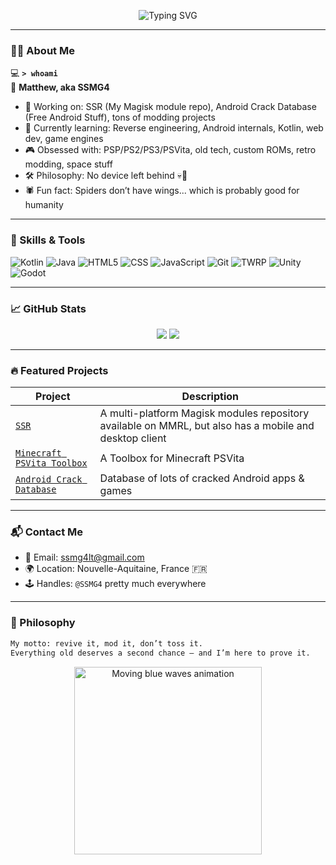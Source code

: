<!-- Typing Banner -->
<p align="center">
  <img src="https://readme-typing-svg.demolab.com?font=Fira+Code&weight=500&size=24&pause=1000&center=true&vCenter=true&width=435&lines=Yo+I'm+SSMG4!;Retro+console+enthusiast+%F0%9F%8E%AE;Tech+nerd+%F0%9F%9A%80;I+do+wild+stuff..." alt="Typing SVG" />
</p>

---

### 🧑‍🚀 About Me

💻 **`> whoami`**  
🧠 **Matthew, aka SSMG4**

* 🔭 Working on: SSR (My Magisk module repo), Android Crack Database (Free Android Stuff), tons of modding projects
* 🌱 Currently learning: Reverse engineering, Android internals, Kotlin, web dev, game engines
* 🎮 Obsessed with: PSP/PS2/PS3/PSVita, old tech, custom ROMs, retro modding, space stuff
* 🛠️ Philosophy: No device left behind 💀📱
* 🕷️ Fun fact: Spiders don’t have wings... which is probably good for humanity

---

### 🧠 Skills & Tools

![Kotlin](https://img.shields.io/badge/-Kotlin-7F52FF?logo=kotlin&logoColor=white&style=flat)
![Java](https://img.shields.io/badge/-Java-007396?logo=java&logoColor=white&style=flat)
![HTML5](https://img.shields.io/badge/-HTML5-E34F26?logo=html5&logoColor=white&style=flat)
![CSS](https://img.shields.io/badge/-CSS-000000?logo=css3&logoColor=white&style=flat)
![JavaScript](https://img.shields.io/badge/-JavaScript-000000?logo=javascript&logoColor=yellow&style=flat)
![Git](https://img.shields.io/badge/-Git-F05032?logo=git&logoColor=white&style=flat)
![TWRP](https://img.shields.io/badge/-TWRP-00A0E4?logo=android&logoColor=white&style=flat)
![Unity](https://img.shields.io/badge/-Unity-000000?logo=unity&logoColor=white&style=flat)
![Godot](https://img.shields.io/badge/-Godot-000000?logo=godot&logoColor=white&style=flat)

---

### 📈 GitHub Stats

<p align="center">
  <img src="https://github-readme-stats.vercel.app/api?username=SSMG4&show_icons=true&theme=radical&hide=prs" />
  <img src="https://github-readme-streak-stats.herokuapp.com/?user=SSMG4&theme=radical" />
</p>

---

### 🔥 Featured Projects

| Project                                                | Description                                                                           |
| ------------------------------------------------------ | ------------------------------------------------------------------------------------- |
| [`SSR`](https://github.com/SSMG4/SSR) | A multi-platform Magisk modules repository available on MMRL, but also has a mobile and desktop client |
| [`Minecraft PSVita Toolbox`](https://github.com/SSMG4/Minecraft-PlayStationVita-Toolbox) | A Toolbox for Minecraft PSVita                      |
| [`Android Crack Database`](https://github.com/SSMG4/Android-Crack-Database) | Database of lots of cracked Android apps & games                 |

---

### 📬 Contact Me

* 📧 Email: [ssmg4lt@gmail.com](mailto:ssmg4lt@gmail.com)
* 🌍 Location: Nouvelle-Aquitaine, France 🇫🇷
* 🕹️ Handles: `@SSMG4` pretty much everywhere

---

### 💬 Philosophy

```bash
My motto: revive it, mod it, don’t toss it.
Everything old deserves a second chance – and I’m here to prove it.
```

<p align="center">
  <img src="https://media.giphy.com/media/3oEjI6SIIHBdRxXI40/giphy.gif" width="300" alt="Moving blue waves animation"/>
</p>

<!---
Matt192200/Matt192200 is a ✨ special ✨ repository because its `README.md` (this file) appears on your GitHub profile.
You can click the Preview link to take a look at your changes.
--->
